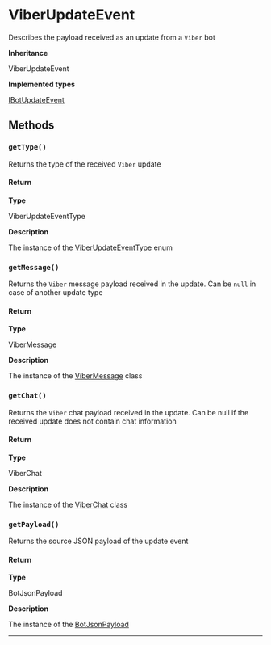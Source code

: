 # ViberUpdateEvent

Describes the payload received as an update from a `Viber` bot

**Inheritance**

ViberUpdateEvent

**Implemented types**

[IBotUpdateEvent](/types/Classes/IBotUpdateEvent.md)

## Methods

### `getType()`

Returns the type of the received `Viber` update

#### Return

**Type**

ViberUpdateEventType

**Description**

The instance of the [ViberUpdateEventType](/types/Enums/ViberUpdateEventType.md) enum

### `getMessage()`

Returns the `Viber` message payload received in the update. Can be `null` in case of another update type

#### Return

**Type**

ViberMessage

**Description**

The instance of the [ViberMessage](/types/Classes/ViberMessage.md) class

### `getChat()`

Returns the `Viber` chat payload received in the update. Can be null if the received update does not contain chat information

#### Return

**Type**

ViberChat

**Description**

The instance of the [ViberChat](/types/Classes/ViberChat.md) class

### `getPayload()`

Returns the source JSON payload of the update event

#### Return

**Type**

BotJsonPayload

**Description**

The instance of the [BotJsonPayload](/types/Classes/BotJsonPayload.md)

---
